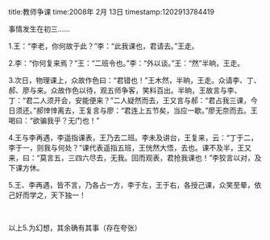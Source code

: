 title:教师争课
time:2008年 2月 13日
timestamp:1202913784419

<P>事情发生在初三……</P>
<P>1.王：“李老，你何故于此？”李：“此我课也，君请去。”王走。</P>
<P>2.李：“你何复来焉？”王：“二班令也。”李：“外以谈。”王：“然”半晌，王走。</P>
<P>3.次日，物理课上，众故作色曰：“君错也！”王木然，半晌，王走。众请李、丁、郝、廖与来。众故作色以待，观五师争客，笑料百出。半晌，王故言与李、丁：“君二人须开会，安能便来？”二人疑然而去，王又言与郝：“君占我三课，今日须还。”郝悻悻离去，王复言与廖：“君连上五节矣，当应一歇。”廖无奈而去。王喝曰：“欲骗我乎？无门也！”</P>
<P>4.王与李再遇，李遥指课表，王乃去二班。李未及讲台，王复来，云：“丁于二，李于一，则我与何处？”课代表遥指五班，王恍然大悟，去也。课不及半，王又来，曰：“莫言五，三四六尽去，无我。回而观表，君抢我课也！”李狡言以对，及下课方休。</P>
<P>5.王、李再遇，皆不言，乃各占一方，李于左，王于右，各授己课，众笑至晕，依己好而学之，天下独一！</P>
<P>&nbsp;</P>
<P>以上5.为幻想，其余确有其事（存在夸张）</P>